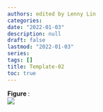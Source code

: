 ```yaml
---
authors: edited by Lenny Lin
categories: 
date: "2022-01-03"
description: null
draft: false
lastmod: "2022-01-03"
series: 
tags: []
title: Template-02
toc: true
---
```


<figcaption><b>Figure </b>: </figcaption>
<img src = "/docs/images/"/>



<!--more-->

